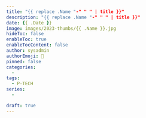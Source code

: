 ```yaml
---
title: "{{ replace .Name "-" " " | title }}"
description: "{{ replace .Name "-" " " | title }}"
date: {{ .Date }}
image: images/2023-thumbs/{{ .Name }}.jpg
hideToc: false
enableToc: true
enableTocContent: false
author: sysadmin
authorEmoji: 🐧
pinned: false
categories:
  - 
tags:
  - P-TECH
series:
  -

draft: true
---
```

